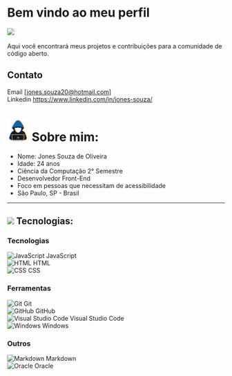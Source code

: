# Bem vindo ao meu perfil

<img src="[https://github.com/kaishin/Gifu/blob/master/Tests/Images/mugen.gif?raw=true](https://github.com/JonesSouza20/GifGitHub/blob/main/GifGitHub.gif?raw=true)" width="360" height="auto">

Aqui você encontrará meus projetos e contribuições para a comunidade de código aberto.

## Contato

Email [jones.souza20@hotmail.com]  
Linkedin https://www.linkedin.com/in/jones-souza/

# <picture><img src = "https://github.com/0xAbdulKhalid/0xAbdulKhalid/raw/main/assets/mdImages/about_me.gif" width = 50px></picture> **Sobre mim:**

- Nome: Jones Souza de Oliveira
- Idade: 24 anos
- Ciência da Computação 2° Semestre
- Desenvolvedor Front-End
- Foco em pessoas que necessitam de acessibilidade
- São Paulo, SP - Brasil

<hr>

## <img src="https://media2.giphy.com/media/QssGEmpkyEOhBCb7e1/giphy.gif?cid=ecf05e47a0n3gi1bfqntqmob8g9aid1oyj2wr3ds3mg700bl&rid=giphy.gif" width ="25"><b> Tecnologias:</b>

### Tecnologias

<img src="https://upload.wikimedia.org/wikipedia/commons/6/6a/JavaScript-logo.png" alt="JavaScript" width="30" height="30"> JavaScript
<br>
<img src="https://upload.wikimedia.org/wikipedia/commons/6/61/HTML5_logo_and_wordmark.svg" alt="HTML" width="30" height="30"> HTML
<br>
<img src="https://upload.wikimedia.org/wikipedia/commons/d/d5/CSS3_logo_and_wordmark.svg" alt="CSS" width="30" height="30"> CSS

### Ferramentas

<img src="https://img.shields.io/badge/GIT-E44C30?style=for-the-badge&logo=git&logoColor=white" alt="Git" width="70"> Git
<br>
<img src="https://img.shields.io/badge/GitHub-100000?style=for-the-badge&logo=github&logoColor=white" alt="GitHub" width="100"> GitHub
<br>
<img src="https://img.shields.io/badge/Visual_Studio_Code-0078D4?style=for-the-badge&logo=visual%20studio%20code&logoColor=white" alt="Visual Studio Code" width="170"> Visual Studio Code
<br>
<img src="https://img.shields.io/badge/Windows-0078D6?style=for-the-badge&logo=windows&logoColor=white" alt="Windows" width="100"> Windows

### Outros

<img src="https://img.shields.io/badge/Markdown-000000?style=for-the-badge&logo=markdown&logoColor=white" alt="Markdown" width="100"> Markdown
<br>
<img src="https://upload.wikimedia.org/wikipedia/commons/thumb/5/50/Oracle_logo.svg/480px-Oracle_logo.svg.png" alt="Oracle" width="20" height="30"> Oracle
  
<div align="center">  
